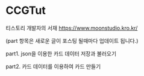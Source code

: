 # CCGTut
티스토리 개발자의 서재 https://www.moonstudio.kro.kr/

(part 항목은 새로운 글이 포스팅 될때마다 업데이트 됩니다.)

part1. json을 이용한 카드 데이터 저장과 불러오기

part2. 카드 데이터를 이용하여 카드 만들기
